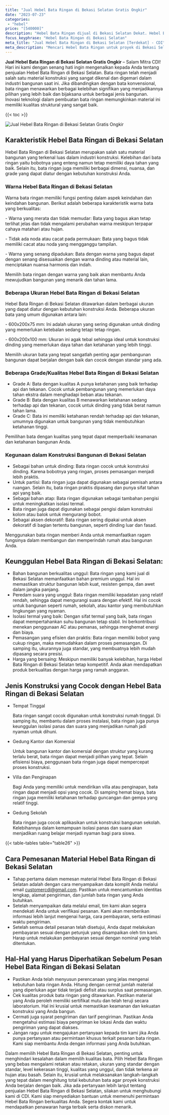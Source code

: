 ```yaml
---
title: "Jual Hebel Bata Ringan di Bekasi Selatan Gratis Ongkir"
date: "2023-07-23"
categories:
 - "hebel"
price: "[540000]"
description: "Hebel Bata Ringan dijual di Bekasi Selatan Dekat. Hebel Bata Ringan ini sering digunakan dalam proyek pembangunan sebagai material dinding yang kokoh dan awet. Hubungi kami untuk informasi lebih lanjut."
focus_keyphrase: "Hebel Bata Ringan di Bekasi Selatan"
meta_title: "Jual Hebel Bata Ringan di Bekasi Selatan [Terdekat] - CDI"
meta_description: "Mencari Hebel Bata Ringan untuk proyek di Bekasi Selatan? Kami menawarkan Hebel Bata Ringan berkualitas untuk material dinding. Dapatkan penawaran terbaik sekarang."
---
```


**Jual Hebel Bata Ringan di Bekasi Selatan Gratis Ongkir** – Salam Mitra CDI! Hari ini kami dengan senang hati ingin mengenalkan kepada Anda tentang penjualan Hebel Bata Ringan di Bekasi Selatan. Bata ringan telah menjadi salah satu material konstruksi yang sangat dikenal dan digemari dalam industri bangunan saat ini. Jika dibandingkan dengan bata konvensional, bata ringan menawarkan berbagai kelebihan signifikan yang menjadikannya pilihan yang lebih baik dan bijaksana untuk berbagai jenis bangunan. Inovasi teknologi dalam pembuatan bata ringan memungkinkan material ini memiliki kualitas struktural yang sangat baik.

{{< toc >}}

![Jual Hebel Bata Ringan di Bekasi Selatan Gratis Ongkir](/images/hebel/hebel-bataringan-23.jpg)

## Karakteristik Hebel Bata Ringan di Bekasi Selatan

Hebel Bata Ringan di Bekasi Selatan merupakan salah satu material bangunan yang terkenal luas dalam industri konstruksi. Kelebihan dari bata ringan yaitu bobotnya yang enteng namun tetap memiliki daya tahan yang baik. Selain itu, bata ringan juga memiliki berbagai dimensi, nuansa, dan grade yang dapat diatur dengan kebutuhan konstruksi Anda.

### Warna Hebel Bata Ringan di Bekasi Selatan

Warna bata ringan memiliki fungsi penting dalam aspek keindahan dan keindahan bangunan. Berikut adalah beberapa karakteristik warna bata yang berkualitas:

\- Warna yang merata dan tidak memudar: Bata yang bagus akan tetap terlihat jelas dan tidak mengalami perubahan warna meskipun terpapar cahaya matahari atau hujan.

\- Tidak ada noda atau cacat pada permukaan: Bata yang bagus tidak memiliki cacat atau noda yang mengganggu tampilan.

\- Warna yang senang dipadukan: Bata dengan warna yang bagus dapat dengan senang disesuaikan dengan warna dinding atau material lain, menciptakan nuansa harmonis dan indah.

Memilih bata ringan dengan warna yang baik akan membantu Anda mewujudkan bangunan yang menarik dan tahan lama.

### Beberapa Ukuran Hebel Bata Ringan di Bekasi Selatan

Hebel Bata Ringan di Bekasi Selatan ditawarkan dalam berbagai ukuran yang dapat diatur dengan kebutuhan konstruksi Anda. Beberapa ukuran bata yang umum digunakan antara lain:

\- 600x200x75 mm: Ini adalah ukuran yang sering digunakan untuk dinding yang memerlukan ketebalan sedang tetapi tetap ringan.

\- 600x200x100 mm: Ukuran ini agak tebal sehingga ideal untuk konstruksi dinding yang memerlukan daya tahan dan ketahanan yang lebih tinggi.

Memilih ukuran bata yang tepat sangatlah penting agar pembangunan bangunan dapat berjalan dengan baik dan cocok dengan standar yang ada.

### Beberapa Grade/Kualitas Hebel Bata Ringan di Bekasi Selatan

*   Grade A: Bata dengan kualitas A punya ketahanan yang baik terhadap api dan tekanan. Cocok untuk pembangunan yang memerlukan daya tahan ekstra dalam menghadapi beban atau tekanan.
*   Grade B: Bata dengan kualitas B menawarkan ketahanan sedang terhadap api dan tekanan, cocok untuk dinding yang tidak berat namun tahan lama.
*   Grade C: Bata ini memiliki ketahanan rendah terhadap api dan tekanan, umumnya digunakan untuk bangunan yang tidak membutuhkan ketahanan tinggi.

Pemilihan bata dengan kualitas yang tepat dapat memperbaiki keamanan dan ketahanan bangunan Anda.

### Kegunaan dalam Konstruksi Bangunan di Bekasi Selatan

*   Sebagai bahan untuk dinding: Bata ringan cocok untuk konstruksi dinding. Karena bobotnya yang ringan, proses pemasangan menjadi lebih praktis.
*   Untuk partisi: Bata ringan juga dapat digunakan sebagai pemisah antara ruangan. Selain itu, bata ringan praktis dipasang dan punya sifat tahan api yang baik.
*   Sebagai bahan atap: Bata ringan digunakan sebagai tambahan pengisi untuk meningkatkan isolasi termal.
*   Bata ringan juga dapat digunakan sebagai pengisi dalam konstruksi kolom atau balok untuk mengurangi bobot.
*   Sebagai aksen dekoratif: Bata ringan sering dipakai untuk aksen dekoratif di bagian tertentu bangunan, seperti dinding luar dan fasad.

Menggunakan bata ringan memberi Anda untuk memanfaatkan ragam fungsinya dalam membangun dan memperindah rumah atau bangunan Anda.

## Keunggulan Hebel Bata Ringan di Bekasi Selatan:

*   Bahan bangunan berkualitas unggul: Bata ringan yang kami jual di Bekasi Selatan memanfaatkan bahan premium unggul. Hal ini memastikan struktur bangunan lebih kuat, resisten gempa, dan awet dalam jangka panjang.
*   Peredam suara yang unggul: Bata ringan memiliki kepadatan yang relatif rendah, sehingga dapat mengurangi suara dengan efektif. Hal ini cocok untuk bangunan seperti rumah, sekolah, atau kantor yang membutuhkan lingkungan yang nyaman.
*   Isolasi termal yang baik: Dengan sifat termal yang baik, bata ringan dapat mempertahankan suhu bangunan tetap stabil. Ini berkontribusi menekan penggunaan AC atau pemanas, sehingga menghemat energi dan biaya.
*   Pemasangan yang efisien dan praktis: Bata ringan memiliki bobot yang cukup ringan, maka memudahkan dalam proses pemasangan. Di samping itu, ukurannya juga standar, yang membuatnya lebih mudah dipasang secara presisi.
*   Harga yang bersaing: Meskipun memiliki banyak kelebihan, harga Hebel Bata Ringan di Bekasi Selatan tetap kompetitif. Anda akan mendapatkan produk berkualitas dengan harga yang ramah anggaran.

## Jenis Konstruksi yang Cocok dengan Hebel Bata Ringan di Bekasi Selatan

*   Tempat Tinggal

    Bata ringan sangat cocok digunakan untuk konstruksi rumah tinggal. Di samping itu, membantu dalam proses instalasi, bata ringan juga punya keunggulan isolasi panas dan suara yang menjadikan rumah jadi nyaman untuk dihuni.
*   Gedung Kantor dan Komersial

    Untuk bangunan kantor dan komersial dengan struktur yang kurang terlalu berat, bata ringan dapat menjadi pilihan yang tepat. Selain efisiensi biaya, penggunaan bata ringan juga dapat mempercepat proses konstruksi.
*   Villa dan Penginapan

    Bagi Anda yang memiliki untuk mendirikan villa atau penginapan, bata ringan dapat menjadi opsi yang cocok. Di samping hemat biaya, bata ringan juga memiliki ketahanan terhadap guncangan dan gempa yang relatif tinggi.
*   Gedung Sekolah

    Bata ringan juga cocok aplikasikan untuk konstruksi bangunan sekolah. Kelebihannya dalam kemampuan isolasi panas dan suara akan menjadikan ruang belajar menjadi nyaman bagi para siswa.

{{< table-tables table="table26" >}}

## Cara Pemesanan Material Hebel Bata Ringan di Bekasi Selatan

*   Tahap pertama dalam memesan material Hebel Bata Ringan di Bekasi Selatan adalah dengan cara menyampaikan data komplit Anda melalui email customercdi@gmail.com. Pastikan untuk mencantumkan identitas lengkap, alamat pengiriman, dan jumlah bata ringan yang Anda butuhkan.
*   Setelah menyampaikan data melalui email, tim kami akan segera mendekati Anda untuk verifikasi pesanan. Kami akan memberikan informasi lebih lanjut mengenai harga, cara pembayaran, serta estimasi waktu pengiriman.
*   Setelah semua detail pesanan telah disetujui, Anda dapat melakukan pembayaran sesuai dengan petunjuk yang disampaikan oleh tim kami. Harap untuk melakukan pembayaran sesuai dengan nominal yang telah ditentukan.

## Hal-Hal yang Harus Diperhatikan Sebelum Pesan Hebel Bata Ringan di Bekasi Selatan

*   Pastikan Anda telah menyusun perencanaan yang jelas mengenai kebutuhan bata ringan Anda. Hitung dengan cermat jumlah material yang diperlukan agar tidak terjadi defisit atau surplus saat pemasangan.
*   Cek kualitas produk bata ringan yang ditawarkan. Pastikan material yang Anda peroleh memiliki sertifikat mutu dan telah teruji secara laboratorium. Hal ini krusial untuk memastikan keamanan dan kekuatan konstruksi yang Anda bangun.
*   Cermati juga syarat pengiriman dan tarif pengiriman. Pastikan Anda mengetahui estimasi biaya pengiriman ke lokasi Anda dan waktu pengiriman yang dapat diakses.
*   Jangan ragu untuk mengajukan pertanyaan kepada tim kami jika Anda punya pertanyaan atau permintaan khusus terkait pesanan bata ringan. Kami siap membantu Anda dengan informasi yang Anda butuhkan.

Dalam memilih Hebel Bata Ringan di Bekasi Selatan, penting untuk menghindari kesalahan dalam memilih kualitas bata. Pilih Hebel Bata Ringan yang bebas mengalami retakan atau retakan, ukuran yang standar dengan standar, level kekerasan tinggi, kualitas yang unggul, dan tidak terkena air hujan atau basah. Selain itu, krusial untuk melaksanakan langkah-langkah yang tepat dalam menghitung total kebutuhan bata agar proyek konstruksi Anda berjalan dengan baik. Jika ada pertanyaan lebih lanjut tentang penjualan Hebel Bata Ringan di Bekasi Selatan, silakan untuk menghubungi kami di CDI. Kami siap menyediakan bantuan untuk memenuhi permintaan Hebel Bata Ringan berkualitas Anda. Segera kontak kami untuk mendapatkan penawaran harga terbaik serta diskon menarik.
